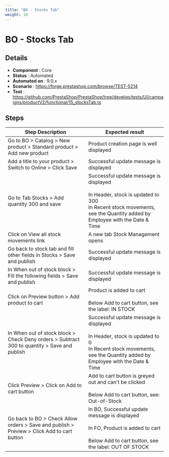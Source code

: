 ```yaml
---
title: "BO - Stocks Tab"
weight: 18
---
```


# BO - Stocks Tab
## Details
* **Component** : Core
* **Status** : Automated
* **Automated on** : 9.0.x
* **Scenario** : https://forge.prestashop.com/browse/TEST-5214
* **Test** : https://github.com/PrestaShop/PrestaShop/tree/develop/tests/UI/campaigns/productV2/functional/15_stocksTab.ts

## Steps
| Step Description | Expected result |
| ----- | ----- |
| Go to BO > Catalog > New product > Standard product > Add new product | Product creation page is well displayed |
| Add a title to your product > Switch to Online > Click Save | Successful update message is displayed |
| Go to Tab Stocks > Add quantity 300 and save | Successful update message is displayed<br><br>In Header, stock is updated to 300<br>In Recent stock movements, see the Quantity added by Employee with the Date & Time |
| Click on View all stock movements link | A new tab Stock Management opens |
| Go back to stock tab and fill other fields in Stocks > Save and publish | Successful update message is displayed |
| In When out of stock block > Fill the following fields > Save and publish | Successful update message is displayed |
| Click on Preview button > Add product to cart | Product is added to cart<br><br>Below Add to cart button, see the label: IN STOCK |
| In When out of stock block > Check Deny orders > Subtract 300 to quantity > Save and publish | Successful update message is displayed<br><br>In Header, stock is updated to 0<br>In Recent stock movements, see the Quantity added by Employee with the Date & Time |
| Click Preview > Click on Add to cart button | Add to cart button is greyed out and can't be clicked<br><br>Below Add to cart button, see: Out-of-Stock |
| Go back to BO > Check Allow orders > Save and publish > Preview > Click Add to cart button | In BO, Successful update message is displayed<br><br>In FO, Product is added to cart<br><br>Below Add to cart button, see the label: OUT OF STOCK |
